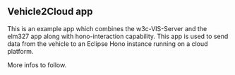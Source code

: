 ## Vehicle2Cloud app

This is an example app which combines the w3c-VIS-Server and the elm327 app along with hono-interaction capability. This app is used to send data from the vehicle to an Eclipse Hono instance running on a cloud platform.

More infos to follow.  

